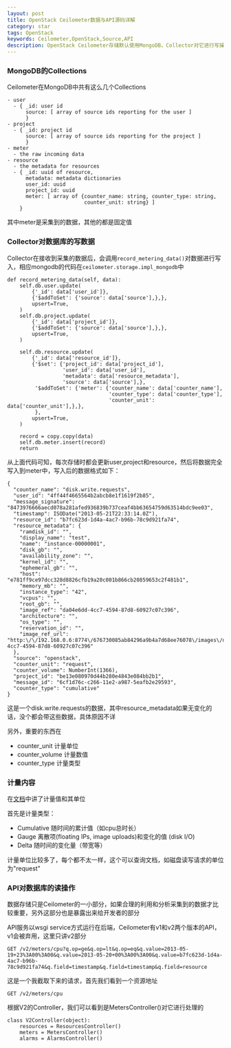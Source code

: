 ```yaml
---
layout: post
title: OpenStack Ceilometer数据与API源码详解
category: star
tags: OpenStack
keywords: Ceilometer,OpenStack,Source,API
description: OpenStack Ceilometer存储默认使用MongoDB，Collector对它进行写操作，API对它进行读操作
---
```


### MongoDB的Collections
Ceilometer在MongoDB中共有这么几个Collections

    - user
      - { _id: user id
          source: [ array of source ids reporting for the user ]
          }
    - project
      - { _id: project id
          source: [ array of source ids reporting for the project ]
          }
    - meter
      - the raw incoming data
    - resource
      - the metadata for resources
      - { _id: uuid of resource,
          metadata: metadata dictionaries
          user_id: uuid
          project_id: uuid
          meter: [ array of {counter_name: string, counter_type: string,
                             counter_unit: string} ]
        }

其中meter是采集到的数据，其他的都是固定值

### Collector对数据库的写数据
Collector在接收到采集的数据后，会调用`record_metering_data()`对数据进行写入，相应mongodb的代码在`ceilometer.storage.impl_mongodb`中

    def record_metering_data(self, data):
        self.db.user.update(
            {'_id': data['user_id']},
            {'$addToSet': {'source': data['source'],},},
            upsert=True,
        )
        self.db.project.update(
            {'_id': data['project_id']},
            {'$addToSet': {'source': data['source'],},},
            upsert=True,
        )

        self.db.resource.update(
            {'_id': data['resource_id']},
            {'$set': {'project_id': data['project_id'],
                      'user_id': data['user_id'],
                      'metadata': data['resource_metadata'],
                      'source': data['source'],},
             '$addToSet': {'meter': {'counter_name': data['counter_name'],
                                     'counter_type': data['counter_type'],
                                     'counter_unit': data['counter_unit'],},},
             },
            upsert=True,
        )

        record = copy.copy(data)
        self.db.meter.insert(record)
        return

从上面代码可知，每次存储时都会更新user,project和resource，然后将数据完全写入到meter中，写入后的数据格式如下：

    {
      "counter_name": "disk.write.requests",
      "user_id": "4ff44f4665564b2abcb8e1f1619f2b85",
      "message_signature": "8473976666aecd078a281afed936839b737ceaf4bb63654759d63514bdc9ee03",
      "timestamp": ISODate("2013-05-21T22:33:14.0Z"),
      "resource_id": "b7fc623d-1d4a-4ac7-b96b-78c9d921fa74",
      "resource_metadata": {
        "ramdisk_id": "",
        "display_name": "test",
        "name": "instance-00000001",
        "disk_gb": "",
        "availability_zone": "",
        "kernel_id": "",
        "ephemeral_gb": "",
        "host": "e781ff9ce97dcc328d8826cfb19a20c001b866cb20859653c2f481b1",
        "memory_mb": "",
        "instance_type": "42",
        "vcpus": "",
        "root_gb": "",
        "image_ref": "da04e6dd-4cc7-4594-87d8-60927c07c396",
        "architecture": "",
        "os_type": "",
        "reservation_id": "",
        "image_ref_url": "http:\/\/192.168.0.6:8774\/676730085ab84296a9b4a7d68ee76078\/images\/da04e6dd-4cc7-4594-87d8-60927c07c396"
      },
      "source": "openstack",
      "counter_unit": "request",
      "counter_volume": NumberInt(1366),
      "project_id": "be13e080970d44b280e4843e084bb2b1",
      "message_id": "6cf1d76c-c266-11e2-a987-5eafb2e29593",
      "counter_type": "cumulative"
    }

这是一个disk.write.requests的数据，其中resource_metadata如果无变化的话，没个都会带这些数据，具体原因不详

另外，重要的东西在

- counter_unit 计量单位
- counter_volume 计量数值
- counter_type 计量类型

### 计量内容
在[文档](http://docs.openstack.org/developer/ceilometer/measurements.html)中讲了计量值和其单位

首先是计量类型：

- Cumulative  随时间的累计值（如cpu总时长）
- Gauge  离散项(floating IPs, image uploads)和变化的值 (disk I/O)
- Delta  随时间的变化量（带宽等）

计量单位比较多了，每个都不太一样，这个可以查询文档，如磁盘读写请求的单位为"request"

### API对数据库的读操作
数据存储只是Ceilometer的一小部分，如果合理的利用和分析采集到的数据才比较重要，另外这部分也是暴露出来给开发者的部分

API服务以wsgi service方式运行在后端，Ceilometer有v1和v2两个版本的API，v1会被弃用，这里只讲v2部分

    GET /v2/meters/cpu?q.op=ge&q.op=lt&q.op=eq&q.value=2013-05-19+23%3A00%3A00&q.value=2013-05-20+00%3A00%3A00&q.value=b7fc623d-1d4a-4ac7-b96b-78c9d921fa74&q.field=timestamp&q.field=timestamp&q.field=resource

这是一个我截取下来的请求，首先我们看到一个资源地址

    GET /v2/meters/cpu

根据V2的Controller，我们可以看到是MetersController()对它进行处理的

    class V2Controller(object):
        resources = ResourcesController()
        meters = MetersController()
        alarms = AlarmsController()














